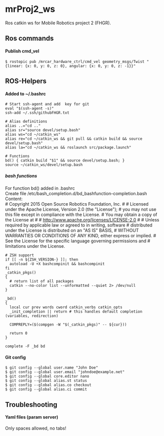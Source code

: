 # mrProj2_ws
Ros catkin ws for Mobile Robotics project 2 (FHGR).


## Ros commands

#### Publish cmd_vel
	$ rostopic pub /mrcar_hardware_ctrl/cmd_vel geometry_msgs/Twist "{linear: {x: 0, y: 0, z: 0}, angular: {x: 0, y: 0, z: -1}}"


## ROS-Helpers

#### Added to ~/.bashrc

	# Start ssh-agent and add  key for git
	eval "$(ssh-agent -s)"
	ssh-add ~/.ssh/githubFHGR.txt
	
	# Alias definitions 
	alias ..="cd .."
	alias sr="source devel/setup.bash"
	alias ws="cd ~/catkin_ws"
	alias re="cd ~/catkin_ws && git pull && catkin build && source devel/setup.bash"
	alias la="cd ~/catkin_ws && roslaunch src/package.launch"
	
	# Functions
	bd() { catkin build "$1" && source devel/setup.bash; }
	source ~/catkin_ws/devel/setup.bash
	
##### bash functions
For function bd() added in .bashrc  
Create file /etc/bash_completion.d/bd_bashfunction-completion.bash
Content:  
	# Copyright 2015 Open Source Robotics Foundation, Inc.
	#
	# Licensed under the Apache License, Version 2.0 (the "License");
	# you may not use this file except in compliance with the License.
	# You may obtain a copy of the License at
	#
	#     http://www.apache.org/licenses/LICENSE-2.0
	#
	# Unless required by applicable law or agreed to in writing, software
	# distributed under the License is distributed on an "AS IS" BASIS,
	# WITHOUT WARRANTIES OR CONDITIONS OF ANY KIND, either express or implied.
	# See the License for the specific language governing permissions and
	# limitations under the License.

	# ZSH support
	if [[ -n ${ZSH_VERSION-} ]]; then
	  autoload -U +X bashcompinit && bashcompinit
	fi
	_catkin_pkgs()
	{
	  # return list of all packages
	  catkin --no-color list --unformatted --quiet 2> /dev/null
	}

	_bd()
	{
	  local cur prev words cword catkin_verbs catkin_opts
	  _init_completion || return # this handles default completion (variables, redirection)

	  COMPREPLY=($(compgen -W "$(_catkin_pkgs)" -- ${cur}))
	      
	  return 0
	}

	complete -F _bd bd


	
#### Git config
	$ git config --global user.name "John Doe"
	$ git config --global user.email "johndoe@example.net"
	$ git config --global core.editor nano
	$ git config --global alias.st status
	$ git config --global alias.co checkout
	$ git config --global alias.ci commit
	
	
## Troubleshooting
#### Yaml files (param server)
Only spaces allowed, no tabs!


